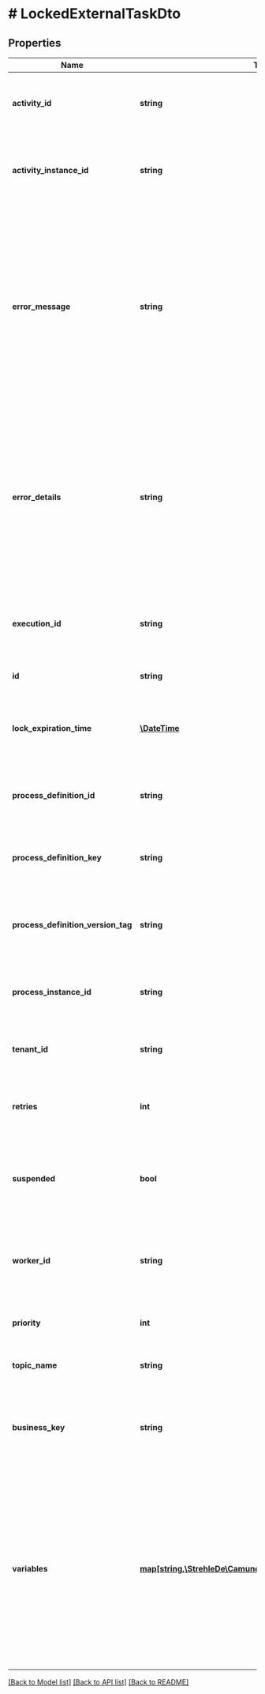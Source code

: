 # # LockedExternalTaskDto

## Properties

Name | Type | Description | Notes
------------ | ------------- | ------------- | -------------
**activity_id** | **string** | The id of the activity that this external task belongs to. | [optional] 
**activity_instance_id** | **string** | The id of the activity instance that the external task belongs to. | [optional] 
**error_message** | **string** | The full error message submitted with the latest reported failure executing this task;&#x60;null&#x60; if no failure was reported previously or if no error message was submitted | [optional] 
**error_details** | **string** | The error details submitted with the latest reported failure executing this task.&#x60;null&#x60; if no failure was reported previously or if no error details was submitted | [optional] 
**execution_id** | **string** | The id of the execution that the external task belongs to. | [optional] 
**id** | **string** | The id of the external task. | [optional] 
**lock_expiration_time** | [**\DateTime**](\DateTime.md) | The date that the task&#39;s most recent lock expires or has expired. | [optional] 
**process_definition_id** | **string** | The id of the process definition the external task is defined in. | [optional] 
**process_definition_key** | **string** | The key of the process definition the external task is defined in. | [optional] 
**process_definition_version_tag** | **string** | The version tag of the process definition the external task is defined in. | [optional] 
**process_instance_id** | **string** | The id of the process instance the external task belongs to. | [optional] 
**tenant_id** | **string** | The id of the tenant the external task belongs to. | [optional] 
**retries** | **int** | The number of retries the task currently has left. | [optional] 
**suspended** | **bool** | Whether the process instance the external task belongs to is suspended. | [optional] 
**worker_id** | **string** | The id of the worker that posesses or posessed the most recent lock. | [optional] 
**priority** | **int** | The priority of the external task. | [optional] 
**topic_name** | **string** | The topic name of the external task. | [optional] 
**business_key** | **string** | The business key of the process instance the external task belongs to. | [optional] 
**variables** | [**map[string,\StrehleDe\CamundaClient\Model\VariableValueDto]**](VariableValueDto.md) | A JSON object containing a property for each of the requested variables. The key is the variable name, the value is a JSON object of serialized variable values with the following properties: | [optional] 

[[Back to Model list]](../../README.md#documentation-for-models) [[Back to API list]](../../README.md#documentation-for-api-endpoints) [[Back to README]](../../README.md)


